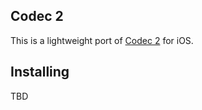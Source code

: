 ## Codec 2

This is a lightweight port of [Codec 2](http://www.rowetel.com/?page_id=452) for iOS.

## Installing

TBD


